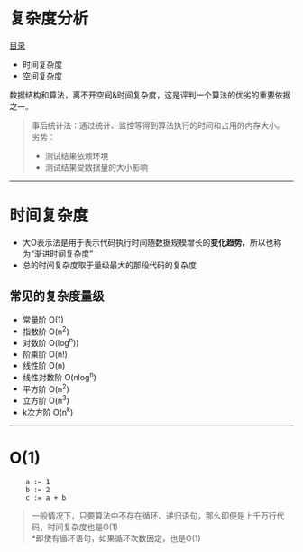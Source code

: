 # 复杂度分析

[目录](Directory.md)

- 时间复杂度
- 空间复杂度

数据结构和算法，离不开空间&时间复杂度，这是评判一个算法的优劣的重要依据之一。

> 事后统计法：通过统计、监控等得到算法执行的时间和占用的内存大小。<br>
劣势：
> - 测试结果依赖环境
> - 测试结果受数据量的大小影响 

---

# 时间复杂度

- 大O表示法是用于表示代码执行时间随数据规模增长的**变化趋势**，所以也称为“渐进时间复杂度”
- 总的时间复杂度取于量级最大的那段代码的复杂度

## 常见的复杂度量级
- 常量阶 O(1)
- 指数阶 O(n<sup>2</sup>)
- 对数阶 O(log<sup>n</sup>))
- 阶乘阶 O(n!)
- 线性阶 O(n)
- 线性对数阶 O(nlog<sup>n</sup>)
- 平方阶 O(n<sup>2</sup>)
- 立方阶 O(n<sup>3</sup>)
- k次方阶 O(n<sup>k</sup>)

--- 

# O(1)
```
    a := 1
    b := 2
    c := a + b
```
> 一般情况下，只要算法中不存在循环、递归语句，那么即便是上千万行代码，时间复杂度也是O(1)<br>
*即使有循环语句，如果循环次数固定，也是O(1)

